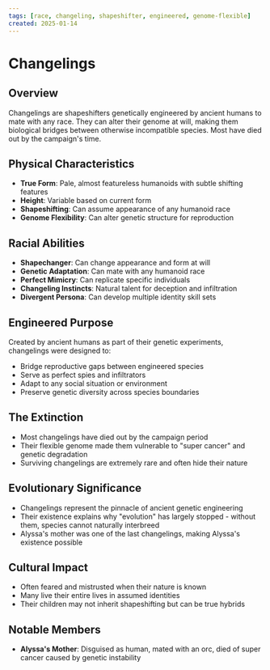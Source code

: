 ```yaml
---
tags: [race, changeling, shapeshifter, engineered, genome-flexible]
created: 2025-01-14
---
```


# Changelings

## Overview
Changelings are shapeshifters genetically engineered by ancient humans to mate with any race. They can alter their genome at will, making them biological bridges between otherwise incompatible species. Most have died out by the campaign's time.

## Physical Characteristics
- **True Form**: Pale, almost featureless humanoids with subtle shifting features
- **Height**: Variable based on current form
- **Shapeshifting**: Can assume appearance of any humanoid race
- **Genome Flexibility**: Can alter genetic structure for reproduction

## Racial Abilities
- **Shapechanger**: Can change appearance and form at will
- **Genetic Adaptation**: Can mate with any humanoid race
- **Perfect Mimicry**: Can replicate specific individuals
- **Changeling Instincts**: Natural talent for deception and infiltration
- **Divergent Persona**: Can develop multiple identity skill sets

## Engineered Purpose
Created by ancient humans as part of their genetic experiments, changelings were designed to:
- Bridge reproductive gaps between engineered species
- Serve as perfect spies and infiltrators
- Adapt to any social situation or environment
- Preserve genetic diversity across species boundaries

## The Extinction
- Most changelings have died out by the campaign period
- Their flexible genome made them vulnerable to "super cancer" and genetic degradation
- Surviving changelings are extremely rare and often hide their nature

## Evolutionary Significance
- Changelings represent the pinnacle of ancient genetic engineering
- Their existence explains why "evolution" has largely stopped - without them, species cannot naturally interbreed
- Alyssa's mother was one of the last changelings, making Alyssa's existence possible

## Cultural Impact
- Often feared and mistrusted when their nature is known
- Many live their entire lives in assumed identities
- Their children may not inherit shapeshifting but can be true hybrids

## Notable Members
- **Alyssa's Mother**: Disguised as human, mated with an orc, died of super cancer caused by genetic instability
